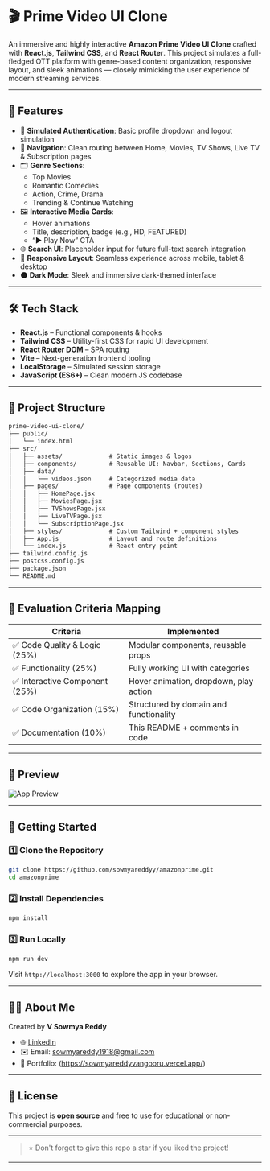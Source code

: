 
# 🎬 Prime Video UI Clone

An immersive and highly interactive **Amazon Prime Video UI Clone** crafted with **React.js**, **Tailwind CSS**, and **React Router**. This project simulates a full-fledged OTT platform with genre-based content organization, responsive layout, and sleek animations — closely mimicking the user experience of modern streaming services.

---

## 🚀 Features

- 🔐 **Simulated Authentication**: Basic profile dropdown and logout simulation
- 🧭 **Navigation**: Clean routing between Home, Movies, TV Shows, Live TV & Subscription pages
- 🗂️ **Genre Sections**:
  - Top Movies
  - Romantic Comedies
  - Action, Crime, Drama
  - Trending & Continue Watching
- 🖼️ **Interactive Media Cards**:
  - Hover animations
  - Title, description, badge (e.g., HD, FEATURED)
  - “▶ Play Now” CTA
- 🌐 **Search UI**: Placeholder input for future full-text search integration
- 📱 **Responsive Layout**: Seamless experience across mobile, tablet & desktop
- 🌑 **Dark Mode**: Sleek and immersive dark-themed interface

---

## 🛠️ Tech Stack

- **React.js** – Functional components & hooks
- **Tailwind CSS** – Utility-first CSS for rapid UI development
- **React Router DOM** – SPA routing
- **Vite** – Next-generation frontend tooling
- **LocalStorage** – Simulated session storage
- **JavaScript (ES6+)** – Clean modern JS codebase

---

## 📂 Project Structure

```txt
prime-video-ui-clone/
├── public/
│   └── index.html
├── src/
│   ├── assets/             # Static images & logos
│   ├── components/         # Reusable UI: Navbar, Sections, Cards
│   ├── data/
│   │   └── videos.json     # Categorized media data
│   ├── pages/              # Page components (routes)
│   │   ├── HomePage.jsx
│   │   ├── MoviesPage.jsx
│   │   ├── TVShowsPage.jsx
│   │   ├── LiveTVPage.jsx
│   │   └── SubscriptionPage.jsx
│   ├── styles/             # Custom Tailwind + component styles
│   ├── App.js              # Layout and route definitions
│   └── index.js            # React entry point
├── tailwind.config.js
├── postcss.config.js
├── package.json
└── README.md
````

---

## 🧠 Evaluation Criteria Mapping

| Criteria                      | Implemented                            |
| ----------------------------- | -------------------------------------- |
| ✅ Code Quality & Logic (25%)  | Modular components, reusable props     |
| ✅ Functionality (25%)         | Fully working UI with categories       |
| ✅ Interactive Component (25%) | Hover animation, dropdown, play action |
| ✅ Code Organization (15%)     | Structured by domain and functionality |
| ✅ Documentation (10%)         | This README + comments in code         |

---

## 📸 Preview

![App Preview](./public/assets/Screenshot(256).png)

---

## 📄 Getting Started

### 1️⃣ Clone the Repository

```bash
git clone https://github.com/sowmyareddyy/amazonprime.git
cd amazonprime
```

### 2️⃣ Install Dependencies

```bash
npm install
```

### 3️⃣ Run Locally

```bash
npm run dev
```

Visit `http://localhost:3000` to explore the app in your browser.

---

## 🙋‍♀️ About Me

Created by **V Sowmya Reddy**

* 🌐 [LinkedIn](https://www.linkedin.com/in/sowmyareddyvangooru/)
* ✉️ Email: [sowmyareddy1918@gmail.com](mailto:sowmyareddy1918@gmail.com)
* 💼 Portfolio: (https://sowmyareddyvangooru.vercel.app/)

---

## 📌 License

This project is **open source** and free to use for educational or non-commercial purposes.

---

> ⭐ Don't forget to give this repo a star if you liked the project!



---
